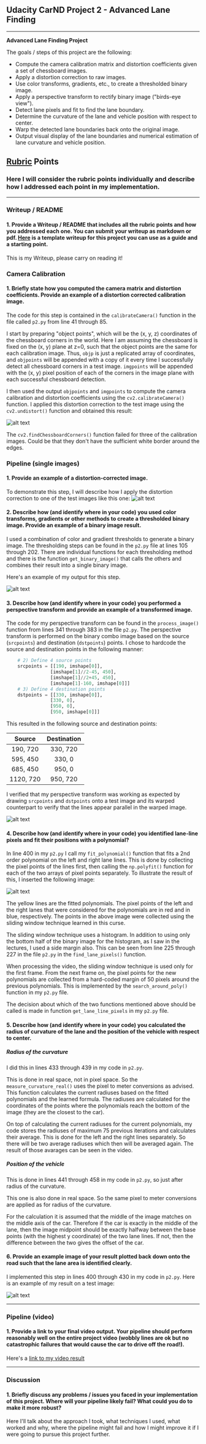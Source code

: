 ## Udacity CarND Project 2 - Advanced Lane Finding

---

**Advanced Lane Finding Project**

The goals / steps of this project are the following:

* Compute the camera calibration matrix and distortion coefficients given a set of chessboard images.
* Apply a distortion correction to raw images.
* Use color transforms, gradients, etc., to create a thresholded binary image.
* Apply a perspective transform to rectify binary image ("birds-eye view").
* Detect lane pixels and fit to find the lane boundary.
* Determine the curvature of the lane and vehicle position with respect to center.
* Warp the detected lane boundaries back onto the original image.
* Output visual display of the lane boundaries and numerical estimation of lane curvature and vehicle position.

[//]: # (Image References)

[image1]: ./output_images/calibration-test.jpg "Undistorted"
[image2]: ./output_images/undistorted_test2.jpg "Road Transformed"
[image3]: ./output_images/binary_combo_test2.jpg "Binary Example"
[image4]: ./output_images/warped_straight_lines1.jpg "Warp Example"
[image5]: ./output_images/color_fit_lines.jpg "Fit Visual"
[image6]: ./output_images/result_test2.jpg "Output"
[video1]: ./project_video_result.mp4 "Video"

## [Rubric](https://review.udacity.com/#!/rubrics/571/view) Points

### Here I will consider the rubric points individually and describe how I addressed each point in my implementation.  

---

### Writeup / README

#### 1. Provide a Writeup / README that includes all the rubric points and how you addressed each one.  You can submit your writeup as markdown or pdf.  [Here](https://github.com/udacity/CarND-Advanced-Lane-Lines/blob/master/writeup_template.md) is a template writeup for this project you can use as a guide and a starting point.  

This is my Writeup, please carry on reading it!

### Camera Calibration

#### 1. Briefly state how you computed the camera matrix and distortion coefficients. Provide an example of a distortion corrected calibration image.

The code for this step is contained in the `calibrateCamera()` function in the file called `p2.py` from line 41 through 85.  

I start by preparing "object points", which will be the (x, y, z) coordinates of the chessboard corners in the world. Here I am assuming the chessboard is fixed on the (x, y) plane at z=0, such that the object points are the same for each calibration image.  Thus, `objp` is just a replicated array of coordinates, and `objpoints` will be appended with a copy of it every time I successfully detect all chessboard corners in a test image.  `imgpoints` will be appended with the (x, y) pixel position of each of the corners in the image plane with each successful chessboard detection.  

I then used the output `objpoints` and `imgpoints` to compute the camera calibration and distortion coefficients using the `cv2.calibrateCamera()` function.  I applied this distortion correction to the test image using the `cv2.undistort()` function and obtained this result: 

![alt text][image1]

The `cv2.findChessboardCorners()` function failed for three of the calibration images. Could be that they don't have the sufficient white border around the edges.

### Pipeline (single images)

#### 1. Provide an example of a distortion-corrected image.

To demonstrate this step, I will describe how I apply the distortion correction to one of the test images like this one:
![alt text][image2]

#### 2. Describe how (and identify where in your code) you used color transforms, gradients or other methods to create a thresholded binary image.  Provide an example of a binary image result.

I used a combination of color and gradient thresholds to generate a binary image. The thresholding steps can be found in the `p2.py` file at lines 105 through 202. There are individual functions for each thresholding method and there is the function `get_binary_image()` that calls the others and combines their result into a single binary image.

Here's an example of my output for this step.

![alt text][image3]

#### 3. Describe how (and identify where in your code) you performed a perspective transform and provide an example of a transformed image.

The code for my perspective transform can be found in the `process_image()` function from lines 341 through 383 in the file `p2.py`. The perspective transform is performed on the binary combo image based on the source (`srcpoints`) and destination (`dstpoints`) points.  I chose to hardcode the source and destination points in the following manner:

```python
    # 2) Define 4 source points
    srcpoints = [[190, imshape[0]],
                [imshape[1]//2-45, 450],
                [imshape[1]//2+45, 450],
                [imshape[1]-160, imshape[0]]]
    # 3) Define 4 destination points
    dstpoints = [[330, imshape[0]],
                [330, 0],
                [950, 0],
                [950, imshape[0]]]
```

This resulted in the following source and destination points:

| Source        | Destination   | 
|:-------------:|:-------------:| 
| 190, 720      | 330, 720      | 
| 595, 450      | 330, 0        |
| 685, 450      | 950, 0        |
| 1120, 720     | 950, 720      |

I verified that my perspective transform was working as expected by drawing `srcpoints` and `dstpoints` onto a test image and its warped counterpart to verify that the lines appear parallel in the warped image.

![alt text][image4]

#### 4. Describe how (and identify where in your code) you identified lane-line pixels and fit their positions with a polynomial?

In line 400 in my `p2.py` I call my `fit_polynomial()` function that fits a 2nd order polynomial on the left and right lane lines. This is done by collecting the pixel points of the lines first, then calling the `np.polyfit()` function for each of the two arrays of pixel points separately. To illustrate the result of this, I inserted the following image:

![alt text][image5]

The yellow lines are the fitted polynomials. The pixel points of the left and the right lanes that were considered for the polynomials are in red and in blue, respectively. The points in the above image were collected using the sliding window technique learned in this curse.

The sliding window technique uses a histogram. In addition to using only the bottom half of the binary image for the histogram, as I saw in the lectures, I used a side margin also. This can be seen from line 225 through 227 in the file `p2.py` in the `find_lane_pixels()` function.

When processing the video, the sliding window technique is used only for the first frame. From the next frame on, the pixel points for the new polynomials are collected from a hard-coded margin of 50 pixels around the previous polynomials. This is implemented by the `search_around_poly()` function in my `p2.py` file.

The decision about which of the two functions mentioned above should be called is made in function `get_lane_line_pixels` in my `p2.py` file.

#### 5. Describe how (and identify where in your code) you calculated the radius of curvature of the lane and the position of the vehicle with respect to center.

##### Radius of the curvature

I did this in lines 433 through 439 in my code in `p2.py`.

This is done in real space, not in pixel space. So the `measure_curvature_real()` uses the pixel to meter conversions as advised. This function calculates the current radiuses based on the fitted polynomials and the learned formula. The radiuses are calculated for the coordinates of the points where the polynomials reach the bottom of the image (they are the closest to the car).

On top of calculating the current radiuses for the current polynomials, my code stores the radiuses of maximum 75 previous iterations and calculates their average. This is done for the left and the right lines separately. So there will be two average radiuses which then will be averaged again. The result of those avarages can be seen in the video.

##### Position of the vehicle

This is done in lines 441 through 458 in my code in `p2.py`, so just after radius of the curvature.

This one is also done in real space. So the same pixel to meter conversions are applied as for radius of the curvature.

For the calculation it is assumed that the middle of the image matches on the middle axis of the car. Therefore if the car is exactly in the middle of the lane, then the image midpoint should be exactly halfway between the base points (with the highest y coordinate) of the two lane lines. If not, then the difference between the two gives the offset of the car.

#### 6. Provide an example image of your result plotted back down onto the road such that the lane area is identified clearly.

I implemented this step in lines 400 through 430 in my code in `p2.py`.  Here is an example of my result on a test image:

![alt text][image6]

---

### Pipeline (video)

#### 1. Provide a link to your final video output.  Your pipeline should perform reasonably well on the entire project video (wobbly lines are ok but no catastrophic failures that would cause the car to drive off the road!).

Here's a [link to my video result](./project_video_result.mp4)

---

### Discussion

#### 1. Briefly discuss any problems / issues you faced in your implementation of this project.  Where will your pipeline likely fail?  What could you do to make it more robust?

Here I'll talk about the approach I took, what techniques I used, what worked and why, where the pipeline might fail and how I might improve it if I were going to pursue this project further.  
